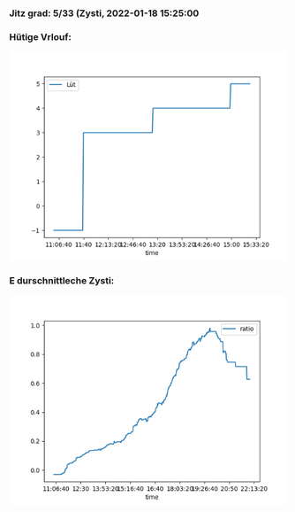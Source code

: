 ### Jitz grad: 5/33 (Zysti, 2022-01-18 15:25:00

### Hütige Vrlouf:
![Graph](Today.png)

### E durschnittleche Zysti:
![Graph](Zysti.png)